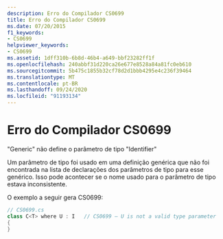 ```yaml
---
description: Erro do Compilador CS0699
title: Erro do Compilador CS0699
ms.date: 07/20/2015
f1_keywords:
- CS0699
helpviewer_keywords:
- CS0699
ms.assetid: 1dff310b-6b8d-46b4-a649-bbf23282ff1f
ms.openlocfilehash: 240abbf31d220ca26e677e8528a84a81fc0eb610
ms.sourcegitcommit: 5b475c1855b32cf78d2d1bbb4295e4c236f39464
ms.translationtype: MT
ms.contentlocale: pt-BR
ms.lasthandoff: 09/24/2020
ms.locfileid: "91193134"
---
```

# <a name="compiler-error-cs0699"></a>Erro do Compilador CS0699

"Generic" não define o parâmetro de tipo "Identifier"  
  
 Um parâmetro de tipo foi usado em uma definição genérica que não foi encontrada na lista de declarações dos parâmetros de tipo para esse genérico. Isso pode acontecer se o nome usado para o parâmetro de tipo estava inconsistente.  
  
 O exemplo a seguir gera CS0699:  
  
```csharp  
// CS0699.cs  
class C<T> where U : I   // CS0699 – U is not a valid type parameter  
{  
}  
```
